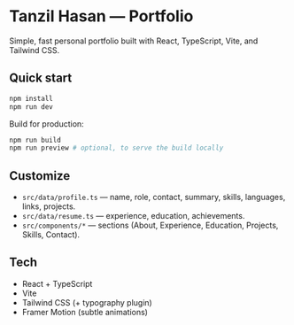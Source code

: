 # Tanzil Hasan — Portfolio

Simple, fast personal portfolio built with React, TypeScript, Vite, and Tailwind CSS.

## Quick start

```bash
npm install
npm run dev
```

Build for production:

```bash
npm run build
npm run preview # optional, to serve the build locally
```

## Customize

- `src/data/profile.ts` — name, role, contact, summary, skills, languages, links, projects.
- `src/data/resume.ts` — experience, education, achievements.
- `src/components/*` — sections (About, Experience, Education, Projects, Skills, Contact).

## Tech

- React + TypeScript
- Vite
- Tailwind CSS (+ typography plugin)
- Framer Motion (subtle animations)
